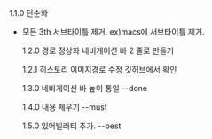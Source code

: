1.1.0
단순화

- 모든 3th 서브타이틀 제거. ex)macs에 서브타이틀 제거.

  1.2.0
  경로 정상화
  네비게이션 바 2 줄로 만들기

  1.2.1
  히스토리 이미지경로 수정
  깃허브에서 확인

  1.3.0
  네비게이션 바 높이 통일
  --done

  1.4.0
  내용 체우기
  --must

  1.5.0
  있어빌러티 추가.
  --best
